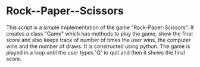 # Rock--Paper--Scissors

This script is a simple implementation of the game "Rock-Paper-Scissors". 
It creates a class "Game" which has methods to play the game, show the final score and also keeps track of number of times the user wins, the computer wins and the number of draws. It is constructed using python.
The game is played in a loop until the user types 'Q' to quit and then it shows the final score.

